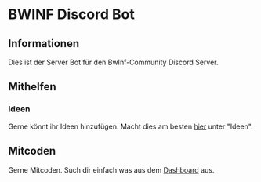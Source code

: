 # BWINF Discord Bot

## Informationen
Dies ist der Server Bot für den BwInf-Community Discord Server.

## Mithelfen
### Ideen
Gerne könnt ihr Ideen hinzufügen. Macht dies am besten [hier](https://github.com/users/ITD9/projects/2/views/1?filterQuery=) unter "Ideen".

## Mitcoden
Gerne Mitcoden. Such dir einfach was aus dem [Dashboard](https://github.com/users/ITD9/projects/2/views/1?filterQuery=) aus.
